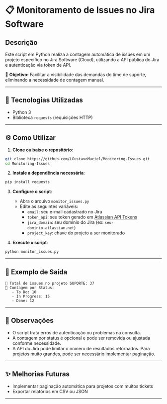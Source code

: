 
# 📋 Monitoramento de Issues no Jira Software

## Descrição

Este script em Python realiza a contagem automática de issues em um projeto específico no Jira Software (Cloud), utilizando a API pública do Jira e autenticação via token de API.

🔹 **Objetivo:** Facilitar a visibilidade das demandas do time de suporte, eliminando a necessidade de contagem manual.

---

## 🚀 Tecnologias Utilizadas
- Python 3
- Biblioteca `requests` (requisições HTTP)

---

## ⚙️ Como Utilizar

1. **Clone ou baixe o repositório**:

```bash
git clone https://github.com/LGustavoMaciel/Monitoring-Issues.git
cd Monitoring-Issues
```

2. **Instale a dependência necessária**:

```bash
pip install requests
```

3. **Configure o script**:
   - Abra o arquivo `monitor_issues.py`
   - Edite as seguintes variáveis:
     - `email`: seu e-mail cadastrado no Jira
     - `token_api`: seu token gerado em [Atlassian API Tokens](https://id.atlassian.com/manage-profile/security/api-tokens)
     - `jira_domain`: seu domínio do Jira (ex: `seu-dominio.atlassian.net`)
     - `project_key`: chave do projeto a ser monitorado

4. **Execute o script**:

```bash
python monitor_issues.py
```

---

## 📄 Exemplo de Saída

```
🔹 Total de issues no projeto SUPORTE: 37
🔹 Contagem por Status:
   - To Do: 10
   - In Progress: 15
   - Done: 12
```

---

## 📌 Observações
- O script trata erros de autenticação ou problemas na consulta.
- A contagem por status é opcional e pode ser removida ou ajustada conforme necessidade.
- A API do Jira pode limitar o número de resultados retornados. Para projetos muito grandes, pode ser necessário implementar paginação.

---

## ✨ Melhorias Futuras
- Implementar paginação automática para projetos com muitos tickets
- Exportar relatórios em CSV ou JSON

---

